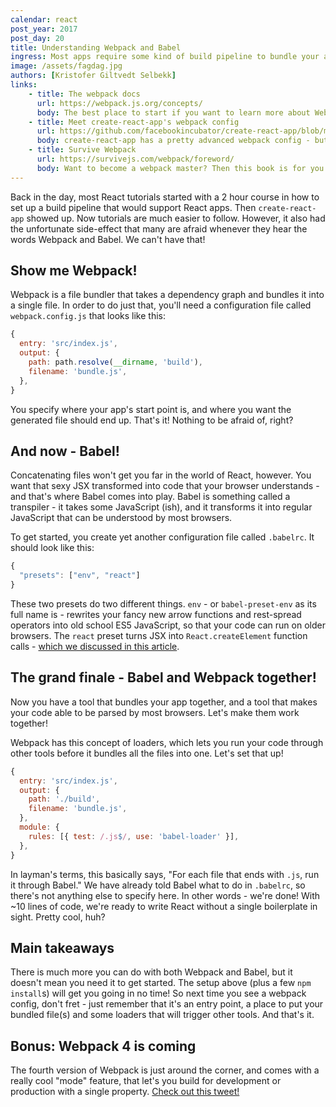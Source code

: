 ```yaml
---
calendar: react
post_year: 2017
post_day: 20
title: Understanding Webpack and Babel
ingress: Most apps require some kind of build pipeline to bundle your application into downloadable files. This article will give you a very simple overview over how to get started!
image: /assets/fagdag.jpg
authors: [Kristofer Giltvedt Selbekk]
links:
    - title: The webpack docs
      url: https://webpack.js.org/concepts/
      body: The best place to start if you want to learn more about Webpack!
    - title: Meet create-react-app's webpack config
      url: https://github.com/facebookincubator/create-react-app/blob/master/packages/react-scripts/config/webpack.config.dev.js
      body: create-react-app has a pretty advanced webpack config - but it's very well documented. Read and discover!
    - title: Survive Webpack
      url: https://survivejs.com/webpack/foreword/
      body: Want to become a webpack master? Then this book is for you! Long, but you'll be a true champ afterwards!
---
```


Back in the day, most React tutorials started with a 2 hour course in how to set up a build
pipeline that would support React apps. Then `create-react-app` showed up. Now tutorials
are much easier to follow. However, it also had the unfortunate side-effect that many are
afraid whenever they hear the words Webpack and Babel. We can't have that!

## Show me Webpack!

Webpack is a file bundler that takes a dependency graph and bundles it into a single file. In order
to do just that, you'll need a configuration file called `webpack.config.js` that looks like this:

```javascript
{
  entry: 'src/index.js',
  output: {
    path: path.resolve(__dirname, 'build'),
    filename: 'bundle.js',
  },
}
```

You specify where your app's start point is, and where you want the generated file should end up.
That's it! Nothing to be afraid of, right?

## And now - Babel!

Concatenating files won't get you far in the world of React, however. You want that sexy JSX
transformed into code that your browser understands - and that's where Babel comes into play.
Babel is something called a transpiler - it takes some JavaScript (ish), and it transforms it into
regular JavaScript that can be understood by most browsers.

To get started, you create yet another configuration file called `.babelrc`. It should look like
this:

```javascript
{
  "presets": ["env", "react"]
}
```

These two presets do two different things. `env` - or `babel-preset-env` as its full name is -
rewrites your fancy new arrow functions and rest-spread operators into old school ES5 JavaScript,
so that your code can run on older browsers. The `react` preset turns JSX into
`React.createElement` function calls - [which we discussed in this article](/2017/10).

## The grand finale - Babel and Webpack together!

Now you have a tool that bundles your app together, and a tool that makes your code able to be parsed by
most browsers. Let's make them work together!

Webpack has this concept of loaders, which lets you run your code through other tools before it
bundles all the files into one. Let's set that up!

```javascript
{
  entry: 'src/index.js',
  output: {
    path: './build',
    filename: 'bundle.js',
  },
  module: {
    rules: [{ test: /.js$/, use: 'babel-loader' }],
  },
}
```

In layman's terms, this basically says, "For each file that ends with `.js`, run it through Babel."
We have already told Babel what to do in `.babelrc`, so there's not anything else to specify here.
In other words - we're done! With ~10 lines of code, we're ready to write React without a single
boilerplate in sight. Pretty cool, huh?

## Main takeaways

There is much more you can do with both Webpack and Babel, but it doesn't mean you need it to get
started. The setup above (plus a few `npm install`s) will get you going in no time! So next time
you see a webpack config, don't fret - just remember that it's an entry point, a place to put
your bundled file(s) and some loaders that will trigger other tools. And that's it.

## Bonus: Webpack 4 is coming

The fourth version of Webpack is just around the corner, and comes with a really cool "mode"
feature, that let's you build for development or production with a single property. [Check out this
tweet!](https://twitter.com/TheLarkInn/status/941431327890358272)
